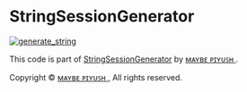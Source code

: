 # StringSessionGenerator

<a href="https://repl.it/@MaybePiyush/StringSessionGenerator#main.py"><img src="https://img.shields.io/badge/run-string__session.py-blue?style=for-the-badge&logo=repl.it" alt="generate_string" /></a>

This code is part of [StringSessionGenerator](https://github.com/https://github.com/MaybePiyush/StringSessionGenerator) by [ᴍᴀʏʙᴇ ᴘɪʏᴜꜱʜ
](https://github.com/MaybePiyush).

Copyright © [ᴍᴀʏʙᴇ ᴘɪʏᴜꜱʜ
](https://github.com/MaybePiyush),  All rights reserved.
